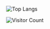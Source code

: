 ![Top Langs](https://github-readme-stats.vercel.app/api/top-langs/?username=all-smile&layout=compact&theme=tokyonight)

![Visitor Count](https://profile-counter.glitch.me/all-smile/count.svg)

